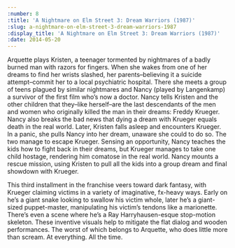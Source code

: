 ```yaml
---
:number: 8
:title: 'A Nightmare on Elm Street 3: Dream Warriors (1987)'
:slug: a-nightmare-on-elm-street-3-dream-warriors-1987
:display_title: 'A Nightmare on Elm Street 3: Dream Warriors (1987)'
:date: 2014-05-20
---
```

Arquette plays Kristen, a teenager tormented by nightmares of a badly burned man with razors for fingers. When she wakes from one of her dreams to find her wrists slashed, her parents–believing it a suicide attempt–commit her to a local psychiatric hospital. There she meets a group of teens plagued by similar nightmares and Nancy (played by Langenkamp) a survivor of the first film who’s now a doctor. Nancy tells Kristen and the other children that they–like herself–are the last descendants of the men and women who originally killed the man in their dreams: Freddy Krueger. Nancy also breaks the bad news that dying a dream with Krueger equals death in the real world. Later, Kristen falls asleep and encounters Krueger. In a panic, she pulls Nancy into her dream, unaware she could to do so. The two manage to escape Krueger. Sensing an opportunity, Nancy teaches the kids how to fight back in their dreams, but Krueger manages to take one child hostage, rendering him comatose in the real world. Nancy mounts a rescue mission, using Kristen to pull all the kids into a group dream and final showdown with Krueger.

This third installment in the franchise veers toward dark fantasy, with Krueger claiming victims in a variety of imaginative, fx-heavy ways. Early on he’s a giant snake looking to swallow his victim whole, later he’s a giant-sized puppet-master, manipulating his victim’s tendons like a marionette. There’s even a scene where he’s a Ray Harryhausen-esque stop-motion skeleton. These inventive visuals help to mitigate the flat dialog and wooden performances. The worst of which belongs to Arquette, who does little more than scream. At everything. All the time.

